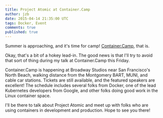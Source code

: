 ```yaml
---
title: Project Atomic at Container.Camp
author: jzb
date: 2015-04-14 21:35:00 UTC
tags: Docker, Event
comments: true
published: true
---
```


Summer is approaching, and it's time for camp! [Container.Camp](http://container.camp/), that is. 

Okay, that's a bit of a hokey lead-in. The good news is that I'll try to avoid that sort of thing during my talk at Container.Camp this Friday. 

Container.Camp is happening at Broadway Studios near San Francisco's North Beach, walking distance from the Montgomery BART, MUNI, and cable car stations. Tickets are still available, and the featured speakers are excellent! The schedule includes several folks from Docker, one of the lead Kubernetes developers from Google, and other folks doing good work in the Linux container space. 

I'll be there to talk about Project Atomic and meet up with folks who are using containers in development and production. Hope to see you there! 
